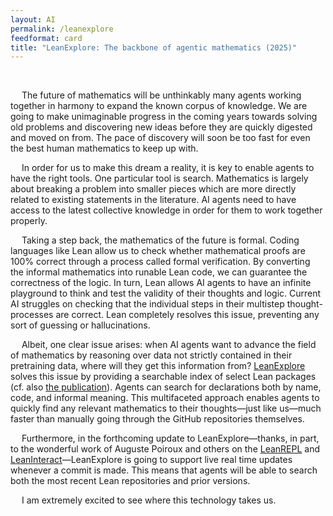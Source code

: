 ```yaml
---
layout: AI
permalink: /leanexplore
feedformat: card
title: "LeanExplore: The backbone of agentic mathematics (2025)"
---
```

<br>

&emsp; The future of mathematics will be unthinkably many agents working together in harmony to expand the known corpus of knowledge. We are going to make unimaginable progress in the coming years towards solving old problems and discovering new ideas before they are quickly digested and moved on from. The pace of discovery will soon be too fast for even the best human mathematics to keep up with.

&emsp; In order for us to make this dream a reality, it is key to enable agents to have the right tools. One particular tool is search. Mathematics is largely about breaking a problem into smaller pieces which are more directly related to existing statements in the literature. AI agents need to have access to the latest collective knowledge in order for them to work together properly. 

&emsp; Taking a step back, the mathematics of the future is formal. Coding languages like Lean allow us to check whether mathematical proofs are 100% correct through a process called formal verification. By converting the informal mathematics into runable Lean code, we can guarantee the correctness of the logic. In turn, Lean allows AI agents to have an infinite playground to think and test the validity of their thoughts and logic. Current AI struggles on checking that the individual steps in their multistep thought-processes are correct. Lean completely resolves this issue, preventing any sort of guessing or hallucinations.

&emsp; Albeit, one clear issue arises: when AI agents want to advance the field of mathematics by reasoning over data not strictly contained in their pretraining data, where will they get this information from? [LeanExplore](https://www.leanexplore.com/) solves this issue by providing a searchable index of select Lean packages (cf. also [the publication](https://arxiv.org/abs/2506.11085)). Agents can search for declarations both by name, code, and informal meaning. This multifaceted approach enables agents to quickly find any relevant mathematics to their thoughts—just like us—much faster than manually going through the GitHub repositories themselves.

&emsp; Furthermore, in the forthcoming update to LeanExplore—thanks, in part, to the wonderful work of Auguste Poiroux and others on the [LeanREPL](https://github.com/leanprover-community/repl) and [LeanInteract](https://github.com/augustepoiroux/LeanInteract)—LeanExplore is going to support live real time updates whenever a commit is made. This means that agents will be able to search both the most recent Lean repositories and prior versions.

&emsp; I am extremely excited to see where this technology takes us.